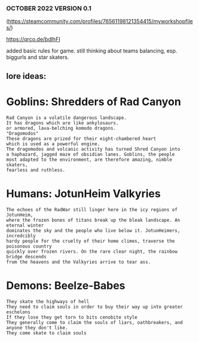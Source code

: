 ### OCTOBER 2022 VERSION 0.1
(https://steamcommunity.com/profiles/76561198121354415/myworkshopfiles/)

https://qrco.de/bdlhFI

added basic rules for game.
still thinking about teams balancing, esp. biggurls and star skaters.

## lore ideas:
	
# Goblins: Shredders of Rad Canyon
	Rad Canyon is a volatile dangerous landscape. 
	It has dragons which are like ankylosaurs.
	or armored, lava-belching komodo dragons.
	"Dragomodos"
	These dragons are prized for their eight-chambered heart
	which is used as a powerful engine.
	The dragomodos and volcanic activity has turned Shred Canyon into
	a haphazard, jagged maze of obsidian lanes. Goblins, the people
	most adapted to the environment, are therefore amazing, nimble skaters,
	fearless and ruthless.

# Humans: JotunHeim Valkyries
	The echoes of the RadWar still linger here in the icy regions of JotunHeim,
	where the frozen bones of titans break up the bleak landscape. An eternal winter
	dominates the sky and the people who live below it. JotunHeimers, incredcibly
	hardy people for the cruelty of their home climes, traverse the poisonous country
	quickly over frozen rivers. On the rare clear night, the rainbow bridge descends 
	from the heavens and the Valkyries arrive to tear ass.

# Demons: Beelze-Babes	
	They skate the highways of hell
	They need to claim souls in order to buy their way up into greater eschelons
	If they lose they get torn to bits cenobite style
	They generally come to claim the souls of liars, oathbreakers, and anyone they don't like.
	They come skate to claim souls
